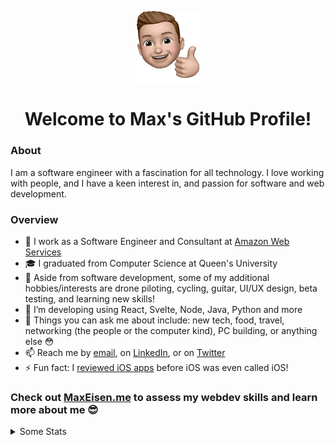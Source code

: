 <p align="center">
  <a href="https://maxeisen.me" target="_blank">
    <img src="https://github.com/maxeisen/MaxEisen.me/blob/master/public/img/additional/memoji_cycle_large.gif" align="center" alt="Max Eisen memoji cycle" width="100">
  </a>
  <h1 align="center">Welcome to Max's GitHub Profile!</h1>
</p>

### About
I am a software engineer with a fascination for all technology. I love working with people, and I have a keen interest in, and passion for software and web development.

### Overview
- 💼 I work as a Software Engineer and Consultant at [Amazon Web Services](https://aws.amazon.com/)
- 🎓 I graduated from Computer Science at Queen's University
- 🔭 Aside from software development, some of my additional hobbies/interests are drone piloting, cycling, guitar, UI/UX design, beta testing, and learning new skills!
- 🌱 I’m developing using React, Svelte, Node, Java, Python and more
- 💬 Things you can ask me about include: new tech, food, travel, networking (the people or the computer kind), PC building, or anything else 😳
- 📫 Reach me by [email](mailto:max.eisen@queensu.ca?subject=Hello%20from%20your%20GitHub%20profile!), on [LinkedIn](https://www.linkedin.com/in/maxeisen/), or on [Twitter](https://twitter.com/MaxEisen)
- ⚡ Fun fact: I [reviewed iOS apps](https://www.youtube.com/user/AppStoreReviewers/videos) before iOS was even called iOS!

### Check out [MaxEisen.me](https://maxeisen.me) to assess my webdev skills and learn more about me 😎

<details>
  <summary>Some Stats</summary>
  <p align="center">
    <img src="https://github-readme-stats.vercel.app/api?username=maxeisen&show_icons=true&bg_color=90,007363,00bba2&title_color=fff&text_color=fff&hide=stars,contribs" alt="Account Stats" />
    <img src="https://github-readme-stats.vercel.app/api/top-langs/?username=maxeisen&layout=compact&bg_color=90,007363,00bba2&title_color=fff&text_color=fff" alt="Language Stats" />
  </p>
</details>
